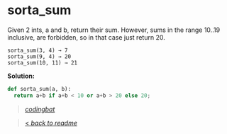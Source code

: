 # sorta_sum

Given 2 ints, a and b, return their sum. However, sums in the range 10..19 inclusive, are forbidden, so in that case just return 20.

```
sorta_sum(3, 4) → 7
sorta_sum(9, 4) → 20
sorta_sum(10, 11) → 21
```

**Solution:**

```python
def sorta_sum(a, b):
  return a+b if a+b < 10 or a+b > 20 else 20;
```

> _[codingbat](https://codingbat.com/prob/p116620)_

> [< _back to readme_](/README.md)